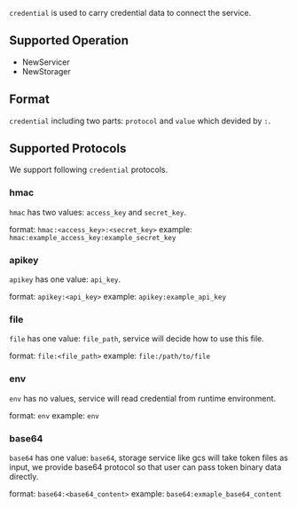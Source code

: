 `credential` is used to carry credential data to connect the service.

## Supported Operation

- NewServicer
- NewStorager

## Format

`credential` including two parts: `protocol` and `value` which devided by `:`.

## Supported Protocols

We support following `credential` protocols.

### hmac

`hmac` has two values: `access_key` and `secret_key`.

format: `hmac:<access_key>:<secret_key>`
example: `hmac:example_access_key:example_secret_key`

### apikey

`apikey` has one value: `api_key`.

format: `apikey:<api_key>`
example: `apikey:example_api_key`

### file

`file` has one value: `file_path`, service will decide how to use this file.

format: `file:<file_path>`
example: `file:/path/to/file`

### env

`env` has no values, service will read credential from runtime environment.

format: `env`
example: `env`

### base64

`base64` has one value: `base64`, storage service like gcs will take token files as input, we provide base64 protocol so that user can pass token binary data directly.

format: `base64:<base64_content>`
example: `base64:exmaple_base64_content`